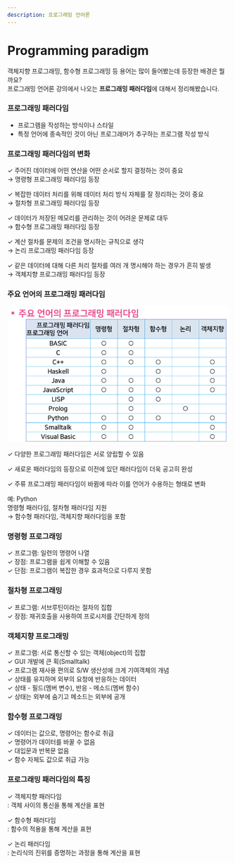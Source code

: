 ```yaml
---
description: 프로그래밍 언어론
---
```


# Programming paradigm

객체지향 프로그래밍, 함수형 프로그래밍 등 용어는 많이 들어봤는데 등장한 배경은 뭘까요?   
프로그래밍 언어론 강의에서 나오는 **프로그래밍 패러다임**에 대해서 정리해봤습니다. 

### 프로그래밍 패러다임

*  프로그램을 작성하는 방식이나 스타일
* 특정 언어에 종속적인 것이 아닌 프로그래머가 추구하는 프로그램 작성 방식

### 프로그래밍 패러다임의 변화

✓ 주어진 데이터에 어떤 연산을 어떤 순서로 할지 결정하는 것이 중요   
    → 명령형 프로그래밍 패러다임 등장

✓ 복잡한 데이터 처리를 위해 데이터 처리 방식 자체를 잘 정리하는 것이 중요   
    → 절차형 프로그래밍 패러다임 등장

✓ 데이터가 저장된 메모리를 관리하는 것이 어려운 문제로 대두   
    → 함수형 프로그래밍 패러다임 등장

✓ 계산 절차를 문제의 조건을 명시하는 규칙으로 생각   
    → 논리 프로그래밍 패러다임 등장

✓ 같은 데이터에 대해 다른 처리 절차를 여러 개 명시해야 하는 경우가 흔히 발생   
    → 객체지향 프로그래밍 패러다임 등장

### 주요 언어의 프로그래밍 패러다임

![](../.gitbook/assets/paradigm.png)

✓ 다양한 프로그래밍 패러다임은 서로 양립할 수 있음

✓ 새로운 패러다임의 등장으로 이전에 있던 패러다임이 더욱 공고히 완성

✓ 주류 프로그래밍 패러다임이 바뀜에 따라 이를 언어가 수용하는 형태로 변화  


예: Python  
 명령형 패러다임, 절차형 패러다임 지원  
    → 함수형 패러다임, 객체지향 패러다임을 포함



### 명령형 프로그래밍

✓ 프로그램: 일련의 명령어 나열  
✓ 장점: 프로그램을 쉽게 이해할 수 있음  
✓ 단점: 프로그램이 복잡한 경우 효과적으로 다루지 못함  


### 절차형 프로그래밍

✓ 프로그램: 서브루틴이라는 절차의 집합  
✓ 장점: 재귀호출을 사용하여 프로시저를 간단하게 정의

### 객체지향 프로그래밍

✓ 프로그램: 서로 통신할 수 있는 객체\(object\)의 집합   
✓ GUI 개발에 큰 획\(Smalltalk\)  
✓ 프로그램 재사용 편의로 S/W 생산성에 크게 기여객체의 개념  
✓ 상태를 유지하며 외부의 요청에 반응하는 데이터   
✓ 상태 - 필드\(멤버 변수\), 반응 - 메소드\(멤버 함수\)   
✓ 상태는 외부에 숨기고 메소드는 외부에 공개

### 함수형 프로그래밍

✓ 데이터는 값으로, 명령어는 함수로 취급    
✓ 명령어가 데이터를 바꿀 수 없음   
✓ 대입문과 반복문 없음  
✓ 함수 자체도 값으로 취급 가능  


### 프로그래밍 패러다임의 특징

✓ 객체지향 패러다임  
     : 객체 사이의 통신을 통해 계산을 표현

✓ 함수형 패러다임  
    : 함수의 적용을 통해 계산을 표현

✓ 논리 패러다임  
    : 논리식의 진위를 증명하는 과정을 통해 계산을 표현  


